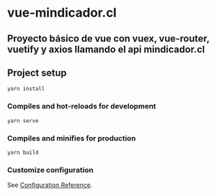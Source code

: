 # vue-mindicador.cl

## Proyecto básico de vue con vuex, vue-router, vuetify y axios llamando el api mindicador.cl

## Project setup
```
yarn install
```

### Compiles and hot-reloads for development
```
yarn serve
```

### Compiles and minifies for production
```
yarn build
```

### Customize configuration
See [Configuration Reference](https://cli.vuejs.org/config/).
